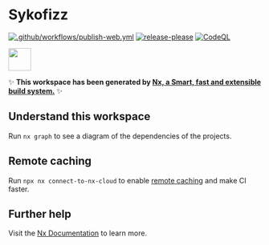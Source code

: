# Sykofizz

[![.github/workflows/publish-web.yml](https://github.com/fivehanz/sykofizz/actions/workflows/publish-web.yml/badge.svg?branch=main)](https://github.com/fivehanz/sykofizz/actions/workflows/publish-web.yml)
[![release-please](https://github.com/fivehanz/sykofizz/actions/workflows/release-please.yml/badge.svg?branch=main)](https://github.com/fivehanz/sykofizz/actions/workflows/release-please.yml)
[![CodeQL](https://github.com/fivehanz/sykofizz/actions/workflows/github-code-scanning/codeql/badge.svg)](https://github.com/fivehanz/sykofizz/actions/workflows/github-code-scanning/codeql)

<a alt="Nx logo" href="https://nx.dev" target="_blank" rel="noreferrer"><img src="https://raw.githubusercontent.com/nrwl/nx/master/images/nx-logo.png" width="45"></a>

✨ **This workspace has been generated by [Nx, a Smart, fast and extensible build system.](https://nx.dev)** ✨

## Understand this workspace

Run `nx graph` to see a diagram of the dependencies of the projects.

## Remote caching

Run `npx nx connect-to-nx-cloud` to enable [remote caching](https://nx.app) and make CI faster.

## Further help

Visit the [Nx Documentation](https://nx.dev) to learn more.
